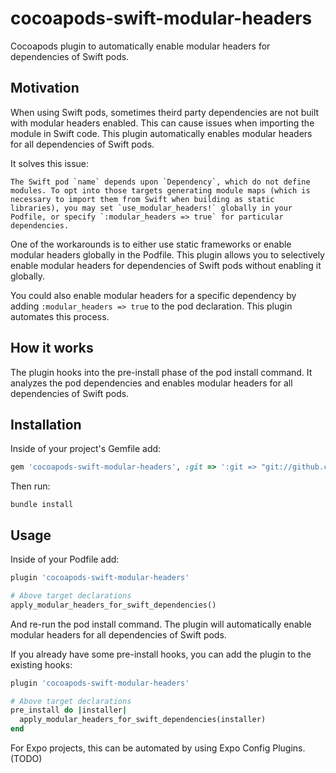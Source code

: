 # cocoapods-swift-modular-headers

Cocoapods plugin to automatically enable modular headers for dependencies of Swift pods.

## Motivation

When using Swift pods, sometimes theird party dependencies are not built with modular headers enabled. This can cause issues when importing the module in Swift code. This plugin automatically enables modular headers for all dependencies of Swift pods.

It solves this issue: 

```
The Swift pod `name` depends upon `Dependency`, which do not define modules. To opt into those targets generating module maps (which is necessary to import them from Swift when building as static libraries), you may set `use_modular_headers!` globally in your Podfile, or specify `:modular_headers => true` for particular dependencies.
```

One of the workarounds is to either use static frameworks or enable modular headers globally in the Podfile. This plugin allows you to selectively enable modular headers for dependencies of Swift pods without enabling it globally.

You could also enable modular headers for a specific dependency by adding `:modular_headers => true` to the pod declaration. This plugin automates this process.

## How it works

The plugin hooks into the pre-install phase of the pod install command. It analyzes the pod dependencies and enables modular headers for all dependencies of Swift pods.

## Installation

Inside of your project's Gemfile add:

```ruby
gem 'cocoapods-swift-modular-headers', :git => ':git => "git://github.com/okwasniewski/cocoapods-swift-modular-headers.git"'
```

Then run:

```
bundle install
```

## Usage

Inside of your Podfile add:

```ruby
plugin 'cocoapods-swift-modular-headers'

# Above target declarations
apply_modular_headers_for_swift_dependencies()
```

And re-run the pod install command. The plugin will automatically enable modular headers for all dependencies of Swift pods.

If you already have some pre-install hooks, you can add the plugin to the existing hooks:

```ruby
plugin 'cocoapods-swift-modular-headers'

# Above target declarations
pre_install do |installer|
  apply_modular_headers_for_swift_dependencies(installer)
end
```

For Expo projects, this can be automated by using Expo Config Plugins. (TODO)
